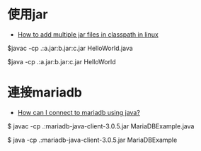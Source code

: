 # 使用jar

- [How to add multiple jar files in classpath in linux](https://stackoverflow.com/questions/11459664/how-to-add-multiple-jar-files-in-classpath-in-linux)

$javac -cp .:a.jar:b.jar:c.jar HelloWorld.java

$java -cp .:a.jar:b.jar:c.jar HelloWorld

# 連接mariadb

- [How can I connect to mariadb using java?](https://stackoverflow.com/questions/37909487/how-can-i-connect-to-mariadb-using-java)

$ javac -cp .:mariadb-java-client-3.0.5.jar MariaDBExample.java

$ java -cp .:mariadb-java-client-3.0.5.jar MariaDBExample
